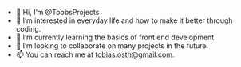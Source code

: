 - 👋 Hi, I’m @TobbsProjects
- 👀 I’m interested in everyday life and how to make it better through coding.
- 🌱 I’m currently learning the basics of front end development.
- 💞️ I’m looking to collaborate on many projects in the future.
- 📫 You can reach me at tobias.osth@gmail.com.

<!---
TobbsProjects/TobbsProjects is a ✨ special ✨ repository because its `README.md` (this file) appears on your GitHub profile.
You can click the Preview link to take a look at your changes.
--->
